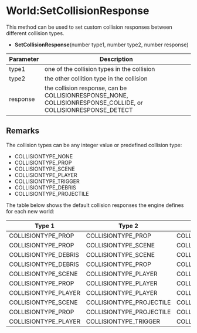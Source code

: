# World:SetCollisionResponse

This method can be used to set custom collision responses between different collision types.

- **SetCollisionResponse**(number type1, number type2, number response)

| Parameter | Description |
|---|---|
| type1 | one of the collision types in the collision |
| type2 | the other collition type in the collision |
| response | the collision response, can be COLLISIONRESPONSE_NONE, COLLISIONRESPONSE_COLLIDE, or COLLISIONRESPONSE_DETECT |

## Remarks

The collision types can be any integer value or predefined collision type:
- COLLISIONTYPE_NONE
- COLLISIONTYPE_PROP
- COLLISIONTYPE_SCENE
- COLLISIONTYPE_PLAYER
- COLLISIONTYPE_TRIGGER
- COLLISIONTYPE_DEBRIS
- COLLISIONTYPE_PROJECTILE

The table below shows the default collision responses the engine defines for each new world:

| Type 1 | Type 2 | Response |
|---|---|---|
| COLLISIONTYPE_PROP | COLLISIONTYPE_PROP | COLLISIONRESPONSE_COLLIDE |
| COLLISIONTYPE_PROP | COLLISIONTYPE_SCENE | COLLISIONRESPONSE_COLLIDE |
| COLLISIONTYPE_DEBRIS | COLLISIONTYPE_SCENE | COLLISIONRESPONSE_COLLIDE |
| COLLISIONTYPE_DEBRIS | COLLISIONTYPE_PROP | COLLISIONRESPONSE_COLLIDE |
| COLLISIONTYPE_SCENE | COLLISIONTYPE_PLAYER | COLLISIONRESPONSE_COLLIDE |
| COLLISIONTYPE_PROP | COLLISIONTYPE_PLAYER | COLLISIONRESPONSE_COLLIDE |
| COLLISIONTYPE_PLAYER | COLLISIONTYPE_PLAYER | COLLISIONRESPONSE_COLLIDE |
| COLLISIONTYPE_SCENE | COLLISIONTYPE_PROJECTILE | COLLISIONRESPONSE_COLLIDE |
| COLLISIONTYPE_PROP | COLLISIONTYPE_PROJECTILE | COLLISIONRESPONSE_COLLIDE |
| COLLISIONTYPE_PLAYER | COLLISIONTYPE_TRIGGER | COLLISIONRESPONSE_DETECT |
